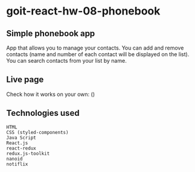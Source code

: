 # goit-react-hw-08-phonebook

## Simple phonebook app

App that allows you to manage your contacts. You can add and remove contacts
(name and number of each contact will be displayed on the list). You can search
contacts from your list by name.

## Live page

Check how it works on your own: ()

## Technologies used

    HTML
    CSS (styled-components)
    Java Script
    React.js
    react-redux
    redux.js-toolkit
    nanoid
    notiflix

